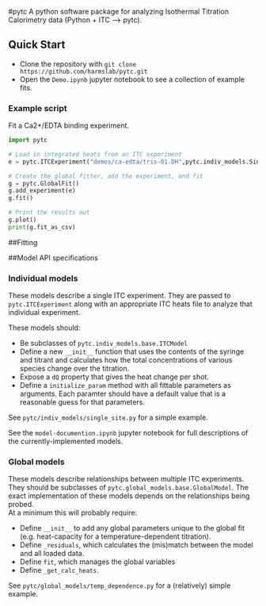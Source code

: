 #pytc
A python software package for analyzing Isothermal Titration Calorimetry data
(Python + ITC --> pytc).  

## Quick Start
 + Clone the repository with `git clone https://github.com/harmslab/pytc.git`
 + Open the `Demo.ipynb` jupyter notebook to see a collection of example fits. 

### Example script

Fit a Ca2+/EDTA binding experiment.

```Python
import pytc

# Load in integrated heats from an ITC experiment
e = pytc.ITCExperiment("demos/ca-edta/tris-01.DH",pytc.indiv_models.SingleSite)

# Create the global fitter, add the experiment, and fit
g = pytc.GlobalFit()
g.add_experiment(e)
g.fit()

# Print the results out
g.plot()
print(g.fit_as_csv)
```

##Fitting


##Model API specifications

### Individual models

These models describe a single ITC experiment.  They are passed to 
`pytc.ITCExperiment` along with an appropriate ITC heats file to analyze that
individual experiment.

These models should:
* Be subclasses of `pytc.indiv_models.base.ITCModel`
* Define a new `__init__` function that uses the contents of the syringe and
  titrant and calculates how the total concentrations of various species change
  over the titration.
* Expose a `dQ` property that gives the heat change per shot.
* Define a `initialize_param` method with all fittable parameters as
  arguments.  Each paramter should have a default value that is a reasonable
  guess for that parameters.

See `pytc/indiv_models/single_site.py` for a simple example.

See the `model-documention.ipynb` jupyter notebook for full descriptions of
the currently-implemented models.

### Global models

These models describe relationships between multiple ITC experiments.  They
should be subclasses of `pytc.global_models.base.GlobalModel`. The exact 
implementation of these models depends on the relationships being probed.  
At a minimum this will probably require:
* Define `__init__` to add any global parameters unique to the global
  fit (e.g. heat-capacity for a temperature-dependent titration).
* Define `_residuals`, which calculates the (mis)match between the model and all
  loaded data.
* Define `fit`, which manages the global variables
* Define `_get_calc_heats`.  

See `pytc/global_models/temp_dependence.py` for a (relatively) simple example.
